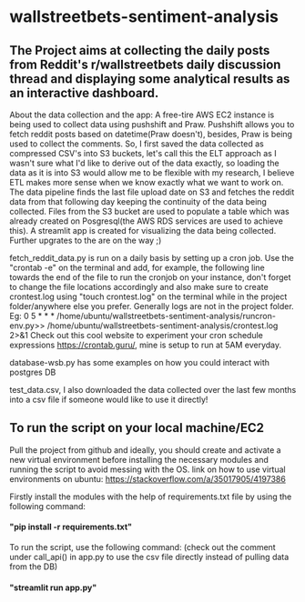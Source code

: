 # wallstreetbets-sentiment-analysis
## The Project aims at collecting the daily posts from Reddit's r/wallstreetbets daily discussion thread and displaying some analytical results as an interactive dashboard.

About the data collection and the app:
A free-tire AWS EC2 instance is being used to collect data using pushshift and Praw. Pushshift allows you to fetch reddit posts based on datetime(Praw doesn't), besides, Praw is being used to collect the comments. So, I first saved the data collected as compressed CSV's into S3 buckets, let's call this the ELT approach as I wasn't sure what I'd like to derive out of the data exactly, so loading the data as it is into S3 would allow me to be flexible with my research, I believe ETL makes more sense when we know exactly what we want to work on. The data pipeline finds the last file upload date on S3 and fetches the reddit data from that following day keeping the continuity of the data being collected. Files from the S3 bucket are used to populate a table which was already created on Posgresql(the AWS RDS services are used to achieve this). A streamlit app is created for visualizing the data being collected. Further upgrates to the are on the way ;)

fetch_reddit_data.py is run on a daily basis by setting up a cron job. Use the "crontab -e" on the terminal and add, for example, the following line towards the end of the file to run the cronjob on your instance, don't forget to change the file locations accordingly and also make sure to create crontest.log using "touch crontest.log" on the terminal while in the project folder/anywhere else you prefer. Generally logs are not in the project folder.
Eg: 0 5 * * *  /home/ubuntu/wallstreetbets-sentiment-analysis/runcron-env.py>> /home/ubuntu/wallstreetbets-sentiment-analysis/crontest.log 2>&1
Check out this cool website to experiment your cron schedule expressions https://crontab.guru/, mine is setup to run at 5AM everyday.

database-wsb.py has some examples on how you could interact with postgres DB

test_data.csv, I also downloaded the data collected over the last few months into a csv file if someone would like to use it directly!


## To run the script on your local machine/EC2
Pull the project from github and ideally, you should create and activate a new virtual environment before installing the necessary modules and running the script to avoid messing with the OS.
link on how to use virtual environments on ubuntu: https://stackoverflow.com/a/35017905/4197386

Firstly install the modules with the help of requirements.txt file by using the following command:
#### "pip install -r requirements.txt"
To run the script, use the following command: (check out the comment under call_api() in app.py to use the csv file directly instead of pulling data from the DB)
#### "streamlit run app.py"


